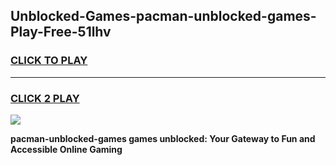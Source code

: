 
## Unblocked-Games-pacman-unblocked-games-Play-Free-51lhv
<h3>
<a href="https://premium76.site?title=pacman-unblocked-games&ref=24M">CLICK TO PLAY</a></h3>
<hr>

<h3>
<a href="https://premium76.site?title=pacman-unblocked-games&ref=24M">CLICK 2 PLAY</a>
  
</h3>

<a href="https://premium76.site?title=pacman-unblocked-games&ref=24M"><img src="https://clearcache.store/games.png"></a>


**pacman-unblocked-games games unblocked: Your Gateway to Fun and Accessible Online Gaming**
